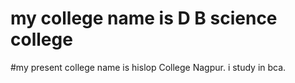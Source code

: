 # my college name is D B science college 
#my present college name is hislop College Nagpur.
i study in bca. 
